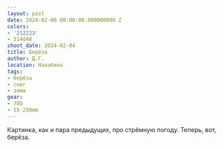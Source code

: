 ```yaml
---
layout: post
date: 2024-02-06 00:00:00.000000000 Z
colors:
- '212223'
- 514d48
shoot_date: 2024-02-04
title: Берёза
author: Д.Г.
location: Нахабино
tags:
- берёза
- снег
- зима
gear:
- 70D
- 55-250mm
---
```

Картинка, как и пара предыдущих, про стрёмную погоду. Теперь, вот, берёза.

